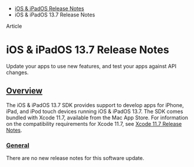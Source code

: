 - [iOS & iPadOS Release Notes](https://developer.apple.com/documentation/ios-ipados-release-notes)
- iOS & iPadOS 13.7 Release Notes

Article

# iOS & iPadOS 13.7 Release Notes

Update your apps to use new features, and test your apps against API changes.

## [Overview](https://developer.apple.com/documentation/ios-ipados-release-notes/ios-ipados-13_7-release-notes#Overview)

The iOS & iPadOS 13.7 SDK provides support to develop apps for iPhone, iPad, and iPod touch devices running iOS & iPadOS 13.7. The SDK comes bundled with Xcode 11.7, available from the Mac App Store. For information on the compatibility requirements for Xcode 11.7, see [Xcode 11.7 Release Notes](https://developer.apple.com/documentation/Xcode-Release-Notes/xcode-11_7-release-notes).

### [General](https://developer.apple.com/documentation/ios-ipados-release-notes/ios-ipados-13_7-release-notes#General)

There are no new release notes for this software update.
